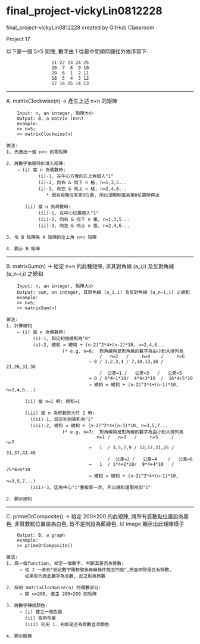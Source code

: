 # final_project-vickyLin0812228
final_project-vickyLin0812228 created by GitHub Classroom

Project 17

以下是一個 5×5 矩陣, 數字由 1 從最中間順時鐘往外依序寫下:

                     21 22 23 24 25
                     20  7  8  9 10
                     19  6  1  2 11
                     18  5  4  3 12
                     17 16 15 14 13

-------------------------------------------------------------------------------------------------------
A. matrixClockwise(n)
	→ 產生上述 n×n 的矩陣
	
    	Input: n, an integer, 矩陣大小
    	Output: B, a matrix (n×n) 
    	example: 
    	>> n=5;
    	>> matrixClockwise(n)

	做法: 
	1. 先造出一個 n×n 的零矩陣

	2. 將數字依順時針填入矩陣:
		→ (i) 當 n 為偶數時:
			    (i)-1, 在中心方塊的左上角填入"1"
			    (i)-2, 向右 & 向下 n 格, n=1,3,5...
			    (i)-3, 向左 & 向上 n 格, n=2,4,6...
				   * 因為矩陣沒有第0位置, 所以須限制當為第0位置時停止

		   (ii) 當 n 為奇數時: 
			    (ii)-1, 在中心位置填入"1"
			    (ii)-2, 向右 & 向下 n 格, n=1,3,5...
			    (ii)-3, 向左 & 向上 n 格, n=2,4,6...

	3. 令 B 矩陣為 A 矩陣的左上角 n×n 矩陣

	4. 顯示 B 矩陣

-------------------------------------------------------------------------------------------------------
B. matrixSum(n)
	→ 給定 n×n 的此種矩陣, 求其對角線 (a_i,i) 及反對角線 (a_n−i,i) 之總和
	
    	Input: n, an integer, 矩陣大小
    	Output: sum, an integer, 其對角線 (a_i,i) 及反對角線 (a_n−i,i) 之總和
    	example: 
    	>> n=5;
    	>> matrixSum(n)

	做法: 
	1. 計算總和
		→ (i) 當 n 為偶數時:
		      (i)-1, 設定初始總和為"0"
		      (i)-2, 總和 = 總和 + (n-2)^2*4+(n-1)*10, n=2,4,6...
				         (* e.g. n=6:  對角線與反對角線的數字為由小到大排列為
					                   /   n=2   /     n=4    /     n=6    
					               → 0 / 1,2,3,4 / 7,10,13,16 / 21,26,31,36
					                   /  公差=1 /   公差=3   /   公差=5   
					               → 0 / 0*4+1*10/  4*4+3*10  /  16*4+5*10 
					               → 總和 = 總和 + (n-2)^2*4+(n-1)*10, n=2,4,6...)

		   (ii) 當 n=1 時: 總和=1

		   (iii) 當 n 為奇數但大於 1 時: 
			 (iii)-1, 設定初始總和為"1"
			 (iii)-2, 總和 = 總和 + (n-2)^2*4+(n-1)*10, n=3,5,7...
				         (* e.g. n=7:  對角線與反對角線的數字為由小到大排列為
					                  n=1 /   n=3   /     n=5     /     n=7    
					               →   1  / 3,5,7,9 / 13,17,21,25 / 31,37,43,49
					                      /  公差=2 /   公差=4    /   公差=6   
					               →   1  / 1*4+2*10/  9*4+4*10   /  25*4+6*10 
					               → 總和 = 總和 + (n-2)^2*4+(n-1)*10, n=3,5,7...)
			 (iii)-3, 因為中心"1"重複算一次, 所以總和還需再加"1"

	2. 顯示總和

-------------------------------------------------------------------------------------------------------
C. primeOrComposite()
	→ 給定 200×200 的此矩陣, 將所有質數點位置設為黑色, 非質數點位置設為白色,
	  皆不是則設為藍綠色, 以 image 顯示出此矩陣樣子
	  
    	Output: B, a graph
    	example: 
    	>> primeOrComposite()

	做法: 
	1. 寫一個function, 給定一個數字, 判斷其是否為質數:
		 → 從 2 一直到"給定數字開根號後再無條件捨去的值",檢查相除是否有餘數, 
		   如果有代表此數字為合數, 反之則為質數

	2. 採用 matrixClockwise(n) 的偶數部分:
		 → 取 n=200, 產生 200×200 的矩陣

	3. 將數字轉成顏色:
		 → (i) 建立一個色盤
		   (ii) 取用色盤
		   (iii) 利用 1. 判斷是否為質數並改顏色

	4. 顯示圖像
